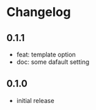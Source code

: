 # Changelog

## 0.1.1

- feat: template option
- doc: some dafault setting

## 0.1.0

- initial release
